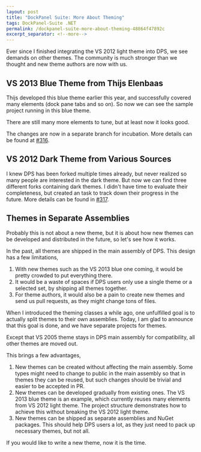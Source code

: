 ```yaml
---
layout: post
title: "DockPanel Suite: More About Theming"
tags: DockPanel-Suite .NET
permalink: /dockpanel-suite-more-about-theming-48864f47892c
excerpt_separator: <!--more-->
---
```

Ever since I finished integrating the VS 2012 light theme into DPS, we see demands on other themes. The community is much stronger than we thought and new theme authors are now with us.
<!--more-->

## VS 2013 Blue Theme from Thijs Elenbaas

Thijs developed this blue theme earlier this year, and successfully covered many elements (dock pane tabs and so on). So now we can see the sample project running in this blue theme.

There are still many more elements to tune, but at least now it looks good.

The changes are now in a separate branch for incubation. More details can be found at [#316](https://github.com/dockpanelsuite/dockpanelsuite/issues/316).

## VS 2012 Dark Theme from Various Sources

I knew DPS has been forked multiple times already, but never realized so many people are interested in the dark theme. But now we can find three different forks containing dark themes. I didn't have time to evaluate their completeness, but created an task to track down their progress in the future. More details can be found in [#317](https://github.com/dockpanelsuite/dockpanelsuite/issues/317).

## Themes in Separate Assemblies

Probably this is not about a new theme, but it is about how new themes can be developed and distributed in the future, so let's see how it works.

In the past, all themes are shipped in the main assembly of DPS. This design has a few limitations,

1. With new themes such as the VS 2013 blue one coming, it would be pretty crowded to put everything there.
1. It would be a waste of spaces if DPS users only use a single theme or a selected set, by shipping all themes together.
1. For theme authors, it would also be a pain to create new themes and send us pull requests, as they might change tons of files.

When I introduced the theming classes a while ago, one unfulfilled goal is to actually split themes to their own assemblies. Today, I am glad to announce that this goal is done, and we have separate projects for themes.

Except that VS 2005 theme stays in DPS main assembly for compatibility, all other themes are moved out.

This brings a few advantages,

1. New themes can be created without affecting the main assembly. Some types might need to change to public in the main assembly so that in themes they can be reused, but such changes should be trivial and easier to be accepted in PR.
1. New themes can be developed gradually from existing ones. The VS 2013 blue theme is an example, which currently reuses many elements from VS 2012 light theme. The project structure demonstrates how to achieve this without breaking the VS 2012 light theme.
1. New themes can be shipped as separate assemblies and NuGet packages. This should help DPS users a lot, as they just need to pack up necessary themes, but not all.

If you would like to write a new theme, now it is the time.
